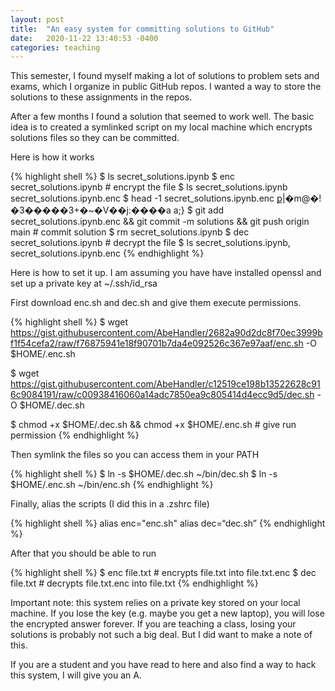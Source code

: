 ```yaml
---
layout: post
title:  "An easy system for committing solutions to GitHub"
date:   2020-11-22 13:40:53 -0400
categories: teaching 
---
```


This semester, I found myself making a lot of solutions to problem sets and exams, which I organize in public GitHub repos. I wanted a way to store the solutions to these assignments in the repos.

After a few months I found a solution that seemed to work well. The basic idea is to created a symlinked script on my local machine which encrypts solutions files so they can be committed. 

Here is how it works 

{% highlight shell %}
$ ls 
secret_solutions.ipynb
$ enc secret_solutions.ipynb # encrypt the file
$ ls 
secret_solutions.ipynb secret_solutions.ipynb.enc
$ head -1 secret_solutions.ipynb.enc
ք|�m@�!�3�����3+�~�V��j:����a a;}
$ git add secret_solutions.ipynb.enc && git commit -m solutions && git push origin main  # commit solution
$ rm secret_solutions.ipynb
$ dec secret_solutions.ipynb  # decrypt the file
$ ls 
secret_solutions.ipynb, secret_solutions.ipynb.enc
{% endhighlight %}

Here is how to set it up. I am assuming you have have installed openssl and set up a private key at ~/.ssh/id_rsa

First download enc.sh and dec.sh and give them execute permissions.

{% highlight shell %}
$ wget https://gist.githubusercontent.com/AbeHandler/2682a90d2dc8f70ec3999bf1f54cefa2/raw/f76875941e18f90701b7da4e092526c367e97aaf/enc.sh -O $HOME/.enc.sh

$ wget https://gist.githubusercontent.com/AbeHandler/c12519ce198b13522628c916c9084191/raw/c00938416060a14adc7850ea9c805414d4ecc9d5/dec.sh -O $HOME/.dec.sh

$ chmod +x $HOME/.dec.sh && chmod +x $HOME/.enc.sh # give run permission
{% endhighlight %}

Then symlink the files so you can access them in your PATH 

{% highlight shell %}
$ ln -s $HOME/.dec.sh ~/bin/dec.sh
$ ln -s $HOME/.enc.sh ~/bin/enc.sh
{% endhighlight %}

Finally, alias the scripts (I did this in a .zshrc file)

{% highlight shell %}
alias enc="enc.sh"
alias dec=“dec.sh”
{% endhighlight %}

After that you should be able to run 

{% highlight shell %}
$ enc file.txt # encrypts file.txt into file.txt.enc
$ dec file.txt # decrypts file.txt.enc into file.txt
{% endhighlight %}

Important note: this system relies on a private key stored on your local machine. If you lose the key (e.g. maybe you get a new laptop), you will lose the encrypted answer forever. If you are teaching a class, losing your solutions is probably not such a big deal. But I did want to make a note of this.

If you are a student and you have read to here and also find a way to hack this system, I will give you an A.